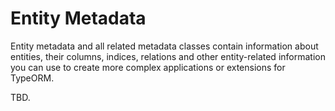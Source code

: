 # Entity Metadata

Entity metadata and all related metadata classes contain information about entities,
their columns, indices, relations and other entity-related information you can use
to create more complex applications or extensions for TypeORM.

TBD.
